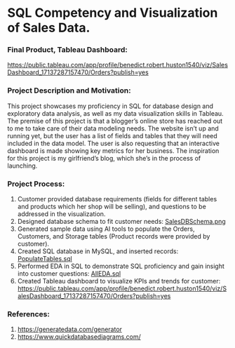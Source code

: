 # SQL Competency and Visualization of Sales Data.
### Final Product, Tableau Dashboard: 
https://public.tableau.com/app/profile/benedict.robert.huston1540/viz/SalesDashboard_17137287157470/Orders?publish=yes 

### Project Description and Motivation:
This project showcases my proficiency in SQL for database design and exploratory data analysis, as well as my data visualization skills in Tableau. 
The premise of this project is that a blogger’s online store has reached out to me to take care of their data modeling needs. The website isn’t up and running yet, but the user has a list of fields and tables that they will need included in the data model. The user is also requesting that an interactive dashboard is made showing key metrics for her business. The inspiration for this project is my girlfriend’s blog, which she’s in the process of launching.

### Project Process:
1. Customer provided database requirements (fields for different tables and products which her shop will be selling), and questions to be addressed in the visualization.
2. Designed database schema to fit customer needs: [SalesDBSchema.png](https://github.com/Hustonb/SQL-Competency-and-Visualization-Sales-Data/blob/main/SalesDBSchema.png ) 
3. Generated sample data using AI tools to populate the Orders, Customers, and Storage tables (Product records were provided by customer).
4. Created SQL database in MySQL, and inserted records: [PopulateTables.sql](https://github.com/Hustonb/SQL-Competency-and-Visualization-Sales-Data/blob/main/PopulateTables.sql)
5. Performed EDA in SQL to demonstrate SQL proficiency and gain insight into customer questions: [AllEDA.sql](https://github.com/Hustonb/SQL-Competency-and-Visualization-Sales-Data/blob/main/AllEDA.sql)
6. Created Tableau dashboard to visualize KPIs and trends for customer: https://public.tableau.com/app/profile/benedict.robert.huston1540/viz/SalesDashboard_17137287157470/Orders?publish=yes

### References:
1. https://generatedata.com/generator
2. https://www.quickdatabasediagrams.com/ 
